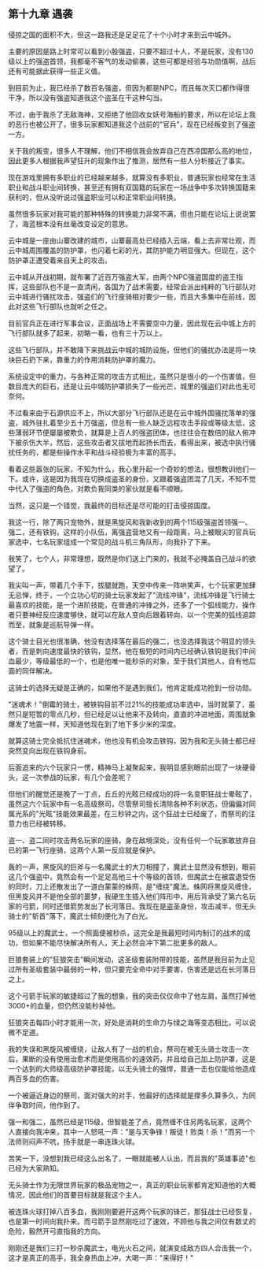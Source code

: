 ## 第十九章 遇袭

侵掠之国的面积不大，但这一路我还是足足花了十个小时才来到云中城外。

主要的原因是路上时常可以看到小股强盗，只要不超过十人，不是玩家，没有130级以上的强盗首领，我都毫不客气的发动偷袭，这些可都是经验与功勋值啊，战后还有可能据此获得一些正义值。

到目前为止，我已经杀了数百名强盗，但因为都是NPC，而且每次灭口都作得很干净，所以没有强盗知道我这个盗圣在干这种勾当。

不过，由于我杀了无敌海神，又拒绝了他回收女妖号海船的要求，所以在论坛上我的恶行也被公开了，很多玩家都知道我这个战前的"官兵"，现在已经叛变到了强盗一方。

关于我的叛变，很多人不理解，他们不相信我会放弃自己在西凉国那么高的地位，因此更多人根据我声望狂升的现象作出了推测，居然有一些人分析接近了事实。

现在游戏里拥有多职业的已经越来越多，就算没有多职业，普通玩家也经常在生活职业和战斗职业间转换，甚至还有拥有双国籍的玩家在一场战争中多次转换国籍来获利的，但从没听说过强盗职业可以和正常职业间转换。

虽然很多玩家对我可能的那种特殊的转换能力非常不满，但也只能在论坛上说说罢了，海蓝根本没有丝毫改变设定的意思。

云中城是一座由山寨改建的城市，山寨最高处已经插入云端，看上去非常壮观，而云中城周围覆盖的防护罩，也闪着七彩的光，其防护能力明显强大。但现在，这个防护罩正遭受着来自天上的攻击。

云中城从开战初期，就布署了近百万强盗大军，由两个NPC强盗国度的盗王指挥，这些部队也不是一直清闲，各国为了战术需要，经常会派出纯粹的飞行部队对云中城进行骚扰攻击，强盗们的飞行座骑相对要少一些，而且大多集中在前线，因此对这些飞行部队也就听之任之。

目前官兵正在进行军事会议，正面战场上不需要空中力量，因此现在云中城上方的飞行部队就多了起来，初略一看，也有三十万以上。

这些飞行部队，并不敢降下来挑战云中城的城防设施，但他们的骚扰办法是将一块块巨石扔下来，靠重力的作用消耗防护罩的魔力。

系统设定中的重力，与各种正常的攻击方式相比，虽然只是很小的一个伤害值，但数目庞大的巨石，还是让云中城防护罩损失了一些光芒，城里的强盗们对此也无可奈何。

不过看来由于石源供应不上，所以大部分飞行部队还是在云中城外围骚扰落单的强盗，城外驻扎着至少五十万强盗，但总有一些人缺乏远程攻击手段或等级太低，这些薄弱环节便屡屡被欺负，就算是上百人的强盗团体，也往往会在数倍的敌人俯冲下被杀伤大半，然后，这些攻击者又拔地而起扬长而去，看得出来，被选中执行骚扰任务的，都是些操作水平和战斗经验极为丰富的高手。

看着这些嚣张的玩家，不知为什么，我心里升起一个奇妙的想法，很想教训他们一下。或许，这是因为我现在切换成盗圣的身份，又跟着强盗团混了几天，不知不觉中代入了强盗的角色，对欺负我同类的家伙就是看不顺眼。

当然，这只是一个错觉，我最终的目标还是尽可能的打击侵掠国度。

我这一行，除了两只宠物外，就是黑旋风和我新收到的两个115级强盗首领强一、强二，还有铁钩，这样的小队伍，离强盗营地又有一段距离，马上被眼尖的官兵玩家选中，七名玩家组成一个常见的战斗机三角队形，向我扑了下来。

我笑了，七个人，非常理想，既然是你们送上门来的，我就不必掩盖自己战斗的欲望了。

我尖叫一声，带着几个手下，拔腿就跑，天空中传来一阵哄笑声，七个玩家更加肆无忌惮，终于，一个立功心切的骑士玩家发起了"流线冲锋"，流线冲锋是飞行骑士最喜欢的技能，是一个进阶技能，在普通的冲锋之外，还多了一个弧线能力，操作者只要神经反应速度够快，就可以在敌人变向后跟着转向，以一个完美的弧线追踪而至，就象是巡航导弹一样。

这个骑士目光也很准确，他没有选择落在最后的强二，也没选择我这个明显的领头者，而是刺向速度最快的铁钩，显然，他在极短的时间内已经确认铁钩是我们中间血最少，等级最低的一个，也是他唯一能秒杀的对象，至于我们其他人，自有他后面的同伴解决。

这骑士的选择无疑是正确的，如果他不是遇到我们，他肯定能成功抢到一份功勋。

"迷魂术！"倒霉的骑士，被铁钩目前不过21%的技能成功率选中，当时就蒙了，虽然只是短暂的零点几秒，但已经足以让他来不及转向，直直的冲进地面，周围就象爆发了地震一样，天知道他现在到了地下多少米的深度。

就算这骑士完全抵抗住迷魂术，他也没有机会攻击铁钩，因为我和无头骑士都已经突然变向出现在铁钩身前。

后面追来的六个玩家只一愣，精神马上凝聚起来，我明显感到眼前出现了一块硬骨头，这一次参战的玩家，有几个会差呢？

但他们的醒觉还是晚了一丁点，丘丘的光眩已经成功的将一名变职狂战士晕眩了，虽然这六个玩家中有一名高级祭司，尽管祭司擅长清除各种不利状态，但偏偏对同属光系的"光眩"技能效果最差，在三秒钟之内，这个狂战士已经废了，而祭司的注意力也已经被转移。

盗一、盗二同时攻击两名玩家的座骑，身在敌境深处，没有任何一个玩家敢放弃自已的第一飞行座骑，这两个人第一反应就是保护。

轰的一声，黑旋风的巨斧与一名魔武士的大刀相撞了，魔武士显然没有想到，眼前这几个强盗中，竟然会有一个足足高他三十个等级的首领，但魔武士在被震退受伤的同时，刀上还散发出了一道白蒙蒙的蛛网，是"缠绕"魔法。蛛网将黑旋风缠住，但黑旋风并不是他全部的噩梦，我硬生生插入他们阵形中，用后背承受了第六名玩家的弓箭，同时还借箭势发出了长河落日。我现在是盗圣身份，攻击减半，但无头骑士的"斩首"落下，魔武士倾刻便化为了白光。

95级以上的魔武士，一个照面便被秒杀，这完全是我最短时间内制订的战术的成功，但如果不能尽快解决所有人，天上必然会冲下第二批更多的敌人。

巨狼套装上的"狂狼突击"瞬间发动，这圣级套装附带的技能，虽然是我目前为止见过所有圣级套装中最弱的一种，但只要完全命中对手要害，伤害还是远在长河落日之上。

这个弓箭手玩家的敏捷超过了我的想象，我的突击仅仅命中了他左肩，虽然打掉他3000+的血量，但仍然没能秒掉他。

狂狼突击每四小时才能用一次，好处是消耗的生命力与绿之海等变态相比，可以说微不足道。

我的失误和黑旋风被缠绕，让敌人有了一战的机会，祭司在被无头骑士攻击一次后，果断的没有使用治愈术而是使用高价的速效药，并且给自己加上防护罩，这是一个达到的大师级高级防护罩技能，以无头骑士的强悍，普通一击也仅能给他造成两百多血的伤害。

一个被逼近身边的祭司，面对强大的对手，他最好的选择就是撑多久算多久，为同伴争取时间，他作到了。

强一和强二，虽然已经是115级，但智能差了点，竟然缠不住另两名玩家，这两个人直接向我冲来，其中一人怒吼一声："是与天争锋！叛徒！败类！杀！"而另一个法师则闷声不吭，扬手就是一串连珠火球。

苦笑一下，没想到我已经这么出名了，一眼就能被人认出，而且我的"英雄事迹"也已经为大家熟知。

无头骑士作为无限世界玩家的极品宠物之一，真正的职业玩家都肯定知道他的大概情况，因此他们的首要目标就是我这个主人。

被连珠火球打掉八百多血，我刚刚要避开这两个玩家的锋芒，那狂战士已经恢复，也是第一时间向我扑来。而弓箭手显然刚吃过了速效，不顾他与我之间仅有数丈的危险，毅然开弓直指我的方向。

刚刚还是我们三打一秒杀魔武士，电光火石之间，就演变成敌方四人合击我一个，这才是真正的高手，我全身热血上冲，大喝一声："来得好！"

